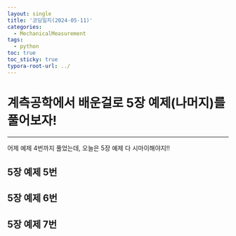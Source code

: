 ```yaml
---
layout: single
title: '코딩일지(2024-05-11)'
categories:
  - MechanicalMeasurement
tags:
  - python
toc: true
toc_sticky: true
typora-root-url: ../
---
```








# 계측공학에서 배운걸로 5장 예제(나머지)를 풀어보자!
<hr>


어제 예제 4번까지 풀었는데, 오늘은 5장 예제 다 시마이해야지!!




## 5장 예제 5번




## 5장 예제 6번


## 5장 예제 7번















